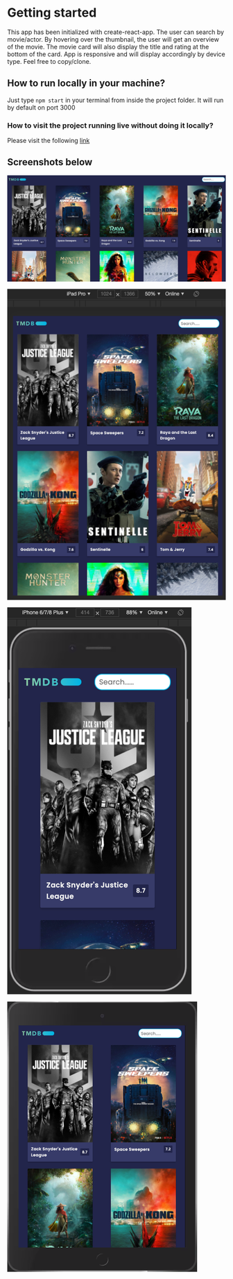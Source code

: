 # Getting started

This app has been initialized with create-react-app. The user can search by movie/actor. By hovering over the thumbnail, the user will get an overview of the movie. The movie card will also display the title and rating at the bottom of the card. App is responsive and will display accordingly by device type. Feel free to copy/clone.

## How to run locally in your machine?

Just type `npm start` in your terminal from inside the project folder. It will run by default on port 3000

### How to visit the project running live without doing it locally?

Please visit the following [link](https://batistadev1113.github.io/movie-finder/)

## Screenshots below

![Desktop version](/src/images/app-desktop-image.png?raw=true 'Desktop Version')

![Ipad Pro version](/src/images/ipad-pro.png?raw=true 'Ipad Pro Version')

![Iphone version](/src/images/iphone.png?raw=true 'Desktop Version')

![Ipad](/src/images/app-ipad-image.png?raw=true 'Desktop Version')

